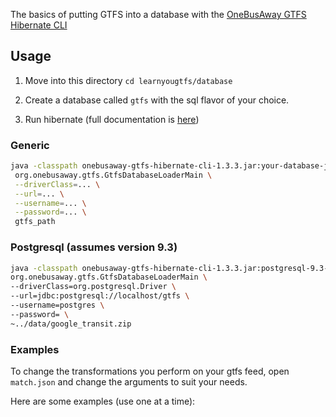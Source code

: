 The basics of putting GTFS into a database with the [OneBusAway GTFS Hibernate CLI](http://developer.onebusaway.org/modules/onebusaway-gtfs-modules/current/onebusaway-gtfs-hibernate-cli.html)

## Usage

1. Move into this directory `cd learnyougtfs/database`

2. Create a database called `gtfs` with the sql flavor of your choice.

3. Run hibernate (full documentation is [here](http://developer.onebusaway.org/modules/onebusaway-gtfs-modules/current-SNAPSHOT/onebusaway-gtfs-transformer-cli.html))

### Generic
```bash
java -classpath onebusaway-gtfs-hibernate-cli-1.3.3.jar:your-database-jdbc.jar \
 org.onebusaway.gtfs.GtfsDatabaseLoaderMain \
 --driverClass=... \
 --url=... \
 --username=... \
 --password=... \
 gtfs_path
```

### Postgresql (assumes version 9.3)
```bash
java -classpath onebusaway-gtfs-hibernate-cli-1.3.3.jar:postgresql-9.3-1100.jdbc4.jar \
org.onebusaway.gtfs.GtfsDatabaseLoaderMain \
--driverClass=org.postgresql.Driver \
--url=jdbc:postgresql://localhost/gtfs \
--username=postgres \
--password= \
~../data/google_transit.zip
```

### Examples
To change the transformations you perform on your gtfs feed, open `match.json` and change the arguments to suit your needs.

Here are some examples (use one at a time):

